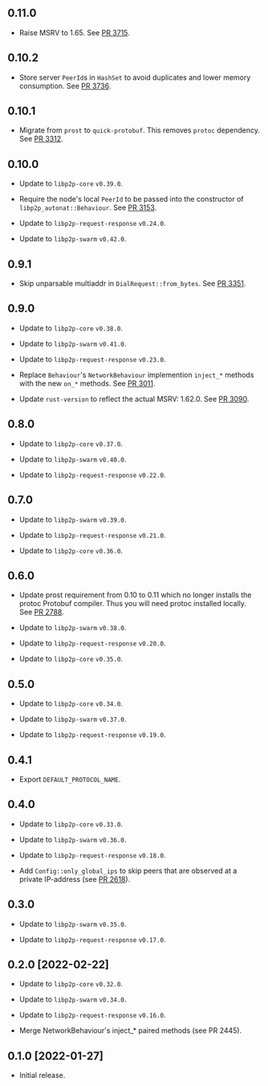 ## 0.11.0 

- Raise MSRV to 1.65.
  See [PR 3715].

[PR 3715]: https://github.com/libp2p/rust-libp2p/pull/3715

## 0.10.2

- Store server `PeerId`s in `HashSet` to avoid duplicates and lower memory consumption.
  See [PR 3736].

[PR 3736]: https://github.com/libp2p/rust-libp2p/pull/3736

## 0.10.1

- Migrate from `prost` to `quick-protobuf`. This removes `protoc` dependency. See [PR 3312].

[PR 3153]: https://github.com/libp2p/rust-libp2p/pull/3153

## 0.10.0

- Update to `libp2p-core` `v0.39.0`.

- Require the node's local `PeerId` to be passed into the constructor of `libp2p_autonat::Behaviour`. See [PR 3153].

- Update to `libp2p-request-response` `v0.24.0`.

- Update to `libp2p-swarm` `v0.42.0`.

[PR 3312]: https://github.com/libp2p/rust-libp2p/pull/3312

## 0.9.1

- Skip unparsable multiaddr in `DialRequest::from_bytes`. See [PR 3351].

[PR 3351]: https://github.com/libp2p/rust-libp2p/pull/3351


## 0.9.0

- Update to `libp2p-core` `v0.38.0`.

- Update to `libp2p-swarm` `v0.41.0`.

- Update to `libp2p-request-response` `v0.23.0`.

- Replace `Behaviour`'s `NetworkBehaviour` implemention `inject_*` methods with the new `on_*` methods.
  See [PR 3011].

- Update `rust-version` to reflect the actual MSRV: 1.62.0. See [PR 3090].

[PR 3011]: https://github.com/libp2p/rust-libp2p/pull/3011
[PR 3090]: https://github.com/libp2p/rust-libp2p/pull/3090

## 0.8.0

- Update to `libp2p-core` `v0.37.0`.

- Update to `libp2p-swarm` `v0.40.0`.

- Update to `libp2p-request-response` `v0.22.0`.

## 0.7.0

- Update to `libp2p-swarm` `v0.39.0`.

- Update to `libp2p-request-response` `v0.21.0`.

- Update to `libp2p-core` `v0.36.0`.

## 0.6.0

- Update prost requirement from 0.10 to 0.11 which no longer installs the protoc Protobuf compiler.
  Thus you will need protoc installed locally. See [PR 2788].

- Update to `libp2p-swarm` `v0.38.0`.

- Update to `libp2p-request-response` `v0.20.0`.

- Update to `libp2p-core` `v0.35.0`.

[PR 2788]: https://github.com/libp2p/rust-libp2p/pull/2788

## 0.5.0

- Update to `libp2p-core` `v0.34.0`.

- Update to `libp2p-swarm` `v0.37.0`.

- Update to `libp2p-request-response` `v0.19.0`.

## 0.4.1

- Export `DEFAULT_PROTOCOL_NAME`.

## 0.4.0

- Update to `libp2p-core` `v0.33.0`.

- Update to `libp2p-swarm` `v0.36.0`.

- Update to `libp2p-request-response` `v0.18.0`.

- Add `Config::only_global_ips` to skip peers that are observed at a private IP-address
  (see [PR 2618]).

[PR 2618]: https://github.com/libp2p/rust-libp2p/pull/2618

## 0.3.0

- Update to `libp2p-swarm` `v0.35.0`.

- Update to `libp2p-request-response` `v0.17.0`.

## 0.2.0 [2022-02-22]

- Update to `libp2p-core` `v0.32.0`.

- Update to `libp2p-swarm` `v0.34.0`.

- Update to `libp2p-request-response` `v0.16.0`.

- Merge NetworkBehaviour's inject_\* paired methods (see PR 2445).

[PR 2445]: https://github.com/libp2p/rust-libp2p/pull/2445

## 0.1.0 [2022-01-27]

- Initial release.
